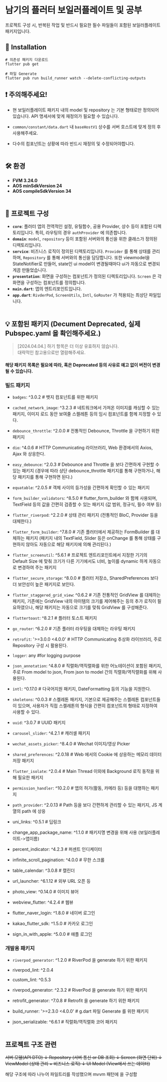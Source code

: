 # 남기의 플러터 보일러플레이트 및 공부

프로젝트 구성 시, 반복된 작업 및 반드시 필요한 필수 파일들이 포함된 보일러플레이트 패키지입니다.

## 💽 Installation

```
# 의존성 패키지 다운로드
flutter pub get
```

```
# 파일 Generate
flutter pub run build_runner watch --delete-conflicting-outputs
```

## ❗️ 주의해주세요!

- 현 보일러플레이트 패키지 내의 model 및 repository 는 기본 형태로만 정의되어있습니다. API 명세서에 맞게 재정의가 필요할 수 있습니다.

- `common/constant/data.dart` 내 `baseHostV1` 상수를 서버 호스트에 맞게 정의 후 사용해주세요.

- 다수의 컴포넌트는 상황에 따라 반드시 재정의 및 수정되어야합니다.
  <br/><br/>

## 🛠️ 환경

- **FVM 3.24.0**
- **AOS minSdkVersion 24**
- **AOS compileSdkVersion 34**
  <br/><br/>

## 📂 프로젝트 구성

- **`core`**: 플러터 앱의 전역적인 설정, 유틸함수, 공용 Provider, 상수 등이 포함된 디렉토리입니다. 특히, 라우팅의 경우 `authProvider` 에
  의존합니다.
- **`domain`**: `model`, `repository` 등이 포함된 서버와의 통신을 위한 클래스가 정의된 디렉토리입니다.
- **`service`**: 비즈니스 로직이 정의된 디렉토리입니다. `Provider` 를 통해 상태를 관리하며, `Repository` 를 통해 서버와의 통신을 담당합니다.
                  또한 viewmodel을 StateNotifier로 만들어, state인 ui model이 변경될때마다 ui가 자동으로 변경되게끔 만들었습니다.
- **`presentation`**: 화면을 구성하는 컴포넌트가 정의된 디렉토리입니다. `Screen` 은 각 화면을 구성하는 컴포넌트를 정의합니다.
- **`main.dart`**: 앱의 엔트리포인트입니다.
- **`app.dart`**: `RivderPod`, `ScreenUtils`, `Intl`, `GoRouter` 가 적용되는 최상단 파일입니다.
  <br/><br/>

## 💡 포함된 패키지 (Decument Deprecated, 실제 Pubspec.yaml 을 확인해주세요.)

> [2024.04.04.] 하기 항목은 더 이상 유효하지 않습니다.<br/>대략적인 참고용으로만 열람해주세요.

#### 해당 패키지 목록은 필요에 따라, 혹은 Deprecated 등의 사유로 예고 없이 버전이 변경될 수 있습니다.

### 빌드 패키지

- `badges`: ^3.0.2 # 뱃지 컴포넌트를 위한 패키지

- `cached_network_image`: ^3.2.3 # 네트워크에서 가져온 이미지를 캐싱할 수 있는 패키지, 이미지 로드 동안 보여줄 스켈레톤 등의 임시 컴포넌트를 함께
  지정할 수 있다.
- `debounce_throttle`: ^2.0.0 # 전통적인 Debounce, Throttle 을 구현하기 위한 패키지
- `dio`: ^4.0.6 # HTTP Communicating 라이브러리, Web 환경에서의 Axios, Ajax 와 상응한다.
- `easy_debounce`: ^2.0.3 # Debounce and Throttle 을 보다 간편하게 구현할 수 있는 패키지 (경우에 따라 상단
  debounce_throttle 패키지를 통해 구현하거나, 해당 패키지를 통해 구현하면 된다.)
- `equatable`: ^2.0.5 # 객체 사이의 등가성을 간편하게 확인할 수 있는 패키지
- `form_builder_validators`: ^8.5.0 # flutter_form_builder 와 함께 사용되며, TextField 등의 값을 간편히 검증할 수 있는
  패키지 (값 범위, 정규식, 필수 여부 등)
- `flutter_riverpod`: ^2.2.0 # 상태 관리 패키지 (전통적인 BloC, Provider 등을 대체한다.)
- `flutter_form_builder`: ^7.8.0 # 기존 플러터에서 제공하는 FormBuilder 를 대체하는 패키지 (패키지 내의 TextField, Slider 등은
  onChange 를 통해 상태를 구현하지 않아도 자동으로 해당 패키지에 의해 관리된다.)
- `flutter_screenutil`: ^5.6.1 # 프로젝트 엔트리포인트에서 지정한 기기의 Default Size 에 맞춰 크기가 다른 기기에서도 너비, 높이를
  dynamic 하게 자동으로 변경하여 주는 패키지
- `flutter_secure_storage`: ^8.0.0 # 플러터 저장소, SharedPreferences 보다 더 보안성이 높은 패키지로 보인다.
- `flutter_staggered_grid_view`: ^0.6.2 # 기존 전통적인 GridView 를 대체하는 패키지, 기존에는 GridView 내의 아이템의 크기를
  제어해주는 등의 추가 로직이 필요하였으나, 해당 패키지는 자동으로 크기를 맞춰 GridView 를 구성해준다.
- `fluttertoast`: ^8.2.1 # 플러터 토스트 패키지
- `go_router`: ^6.2.0 # 기존 플러터 라우팅을 대체하는 라우팅 패키지
- `retrofit`: '>=3.0.0 <4.0.0' # HTTP Communicating 추상화 라이브러리, 주로 Repository 구성 시 활용된다.
- `logger`: any #for logging purpose
- `json_annotation`: ^4.8.0 # 직렬화/역직렬화를 위한 어노테이션이 포함된 패키지, 주로 From model to json, From json to model
  간의 직렬화/역직렬화를 위해 사용된다.
- `intl`: ^0.17.0 # 다국어지원 패키지, DateFormatting 등의 기능을 지원한다.
- `skeletons`: ^0.0.3 # 스켈레톤 패키지, 기본으로 제공해주는 스켈레톤 컴포넌트들이 있으며, 사용자가 직접 스켈레톤의 형식을 간편히 컴포넌트의 형태로 지정하여
  사용할 수 있다.
- `uuid`: ^3.0.7 # UUID 패키지
- `carousel_slider`: ^4.2.1 # 캐러셀 패키지
- `wechat_assets_picker`: ^8.4.0 # Wechat 이미지/영상 Picker
- `shared_preferences`: ^2.0.18 # Web 에서의 Cookie 에 상응하는 메모리 데이터 저장 패키지
- `flutter_isolate`: ^2.0.4 # Main Thread 이외에 Background 로직 동작을 위해 필요한 패키지
- `permission_handler`: ^10.2.0 # 앱의 허가(활동, 카메라 등) 등을 대행하는 패키지
- `path_provider`: ^2.0.13 # Path 등을 보다 간편하게 관리할 수 있는 패키지, JS 계열의 path 에 상응
- uni_links: ^0.5.1 # 딥링크
- change_app_package_name: ^1.1.0 # 패키지명 변경을 위해 사용 (보일러플레이트->앱이름)
- percent_indicator: ^4.2.3 # 퍼센트 인디케이터
- infinite_scroll_pagination: ^4.0.0 # 무한 스크롤
- table_calendar: ^3.0.8 # 캘린더
- url_launcher: ^6.1.12 # 외부 URL 오픈 등
- photo_view: ^0.14.0 # 이미지 뷰어
- webview_flutter: ^4.2.4 # 웹뷰
- flutter_naver_login: ^1.8.0 # 네이버 로그인
- kakao_flutter_sdk: ^1.5.0 # 카카오 로그인
- sign_in_with_apple: ^5.0.0 # 애플 로그인

### 개발용 패키지

- `riverpod_generator`: ^1.2.0 # RiverPod 을 generate 하기 위한 패키지
- riverpod_lint: ^2.0.4
- custom_lint: ^0.5.3

- riverpod_generator: ^2.3.2 # RiverPod 을 generate 하기 위한 패키지
- retrofit_generator: ^7.0.8 # Retrofit 을 generate 하기 위한 패키지
- build_runner: '>=2.3.0 <4.0.0' # g.dart 파일 Generate 를 위한 패키지
- json_serializable: ^6.6.1 # 직렬화/역직렬화 코어 패키지
  <br/><br/>

## 프로젝트 구조 관련

<s>
      서버 모델(API DTO)
            ↓
Repository (서버 통신 or DB 조회)
            ↓
      Screen (화면 단위)
            ↓
ViewModel (상태 관리 + 비즈니스 로직)
            ↓
  UI Model (View에서 쓰는 데이터)

</s>

해당 구조에 따라 나누어 파일트리를 작성했으며 mvvm 패턴에 을 구성함
      